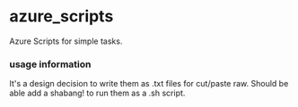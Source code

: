 # azure_scripts
Azure Scripts for simple tasks.



### usage information ###
It's a design decision to write them as .txt files for cut/paste raw. Should be able add a shabang! to run them as a .sh script.

